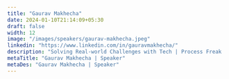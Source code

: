```yaml
---
title: "Gaurav Makhecha"
date: 2024-01-10T21:14:09+05:30
draft: false
width: 12
image: "/images/speakers/gaurav-makhecha.jpeg"
linkedin: "https://www.linkedin.com/in/gauravmakhecha/"
description: "Solving Real-world Challenges with Tech | Process Freak | Reader | Observer"
metaTitle: "Gaurav Makhecha | Speaker"
metaDes: "Gaurav Makhecha | Speaker"
---
```

